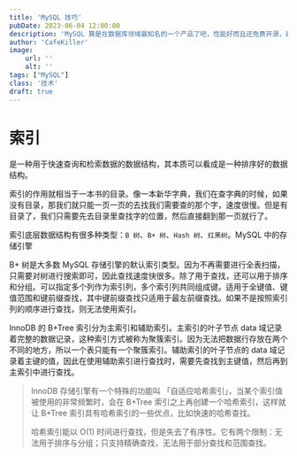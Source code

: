 ```yaml
---
title: 'MySQL 技巧'
pubDate: 2023-06-04 12:00:00
description: 'MySQL 算是在数据库领域最知名的一个产品了吧，性能好而且还免费开源，最近我也刚好在复习 MySQL 相关的知识，也刚好有点手痒想写点东西，就聊一聊 MySQL 吧'
author: 'CafeKiller'
image:
    url: ''
    alt: ''
tags: ["MySQL"]
class: '技术'
draft: true
---
```



# 索引

是一种用于快速查询和检索数据的数据结构，其本质可以看成是一种排序好的数据结构。

索引的作用就相当于一本书的目录。像一本新华字典，我们在查字典的时候，如果没有目录，那我们就只能一页一页的去找我们需要查的那个字，速度很慢。但是有目录了，我们只需要先去目录里查找字的位置，然后直接翻到那一页就行了。

索引底层数据结构有很多种类型：`B 树`、`B+ 树`、`Hash 树`、`红黑树`。MySQL 中的存储引擎

B+ 树是大多数 MySQL 存储引擎的默认索引类型。因为不再需要进行全表扫描，只需要对树进行搜索即可，因此查找速度快很多。除了用于查找，还可以用于排序和分组。可以指定多个列作为索引列，多个索引列共同组成键。适用于全键值、键值范围和键前缀查找，其中键前缀查找只适用于最左前缀查找。如果不是按照索引列的顺序进行查找，则无法使用索引。

InnoDB 的 B+Tree 索引分为主索引和辅助索引。主索引的叶子节点 data 域记录着完整的数据记录，这种索引方式被称为聚簇索引。因为无法把数据行存放在两个不同的地方，所以一个表只能有一个聚簇索引。辅助索引的叶子节点的 data 域记录着主键的值，因此在使用辅助索引进行查找时，需要先查找到主键值，然后再到主索引中进行查找。

> InnoDB 存储引擎有一个特殊的功能叫 「自适应哈希索引」，当某个索引值被使用的非常频繁时，会在 B+Tree 索引之上再创建一个哈希索引，这样就让 B+Tree 索引具有哈希索引的一些优点，比如快速的哈希查找。
>
> 哈希索引能以 O(1) 时间进行查找，但是失去了有序性。它有两个限制：无法用于排序与分组；只支持精确查找，无法用于部分查找和范围查找。





